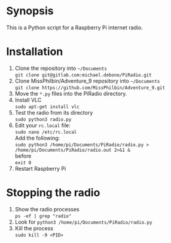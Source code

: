 # Synopsis
This is a Python script for a Raspberry Pi internet radio.

# Installation
1. Clone the repository into `~/Documents`  
   `git clone git@gitlab.com:michael.debono/PiRadio.git`
2. Clone MissPhilbin/Adventure_9 repository into `~/Documents`  
   `git clone https://github.com/MissPhilbin/Adventure_9.git`
3. Move the `*.py` files into the PiRadio directory.
4. Install VLC  
   `sudo apt-get install vlc`
5. Test the radio from its directory  
   `sudo python3 radio.py`
6. Edit your `rc.local` file:  
   `sudo nano /etc/rc.local`  
   Add the following:  
   `sudo python3 /home/pi/Documents/PiRadio/radio.py > /home/pi/Documents/PiRadio/radio.out 2>&1 &`  
   before  
   `exit 0`
7. Restart Raspberry Pi

# Stopping the radio
1. Show the radio processes  
   `ps -ef | grep "radio"`
2. Look for `python3 /home/pi/Documents/PiRadio/radio.py`
3. Kill the process  
  `sudo kill -9 <PID>`
